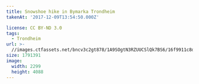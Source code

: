 ```yaml
---
title: Snowshoe hike in Bymarka Trondheim
takenAt: '2017-12-09T13:54:50.000Z'

license: CC BY-ND 3.0
tags:
  - Trondheim
url: >-
  //images.ctfassets.net/bncv3c2gt878/1A9SOgtN3RZUUCSlQk7BS6/16f9911c8df33a7747822fdaf19075f5/snowshoe-hike-in-bymarka-trondheim_24095980847_o
size: 1791391
image:
  width: 2299
  height: 4088
---
```

